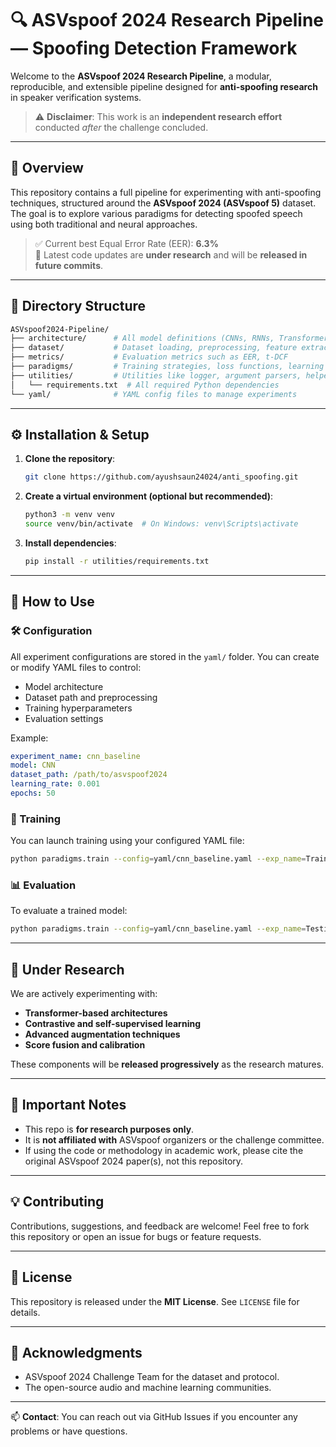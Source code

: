 # 🔍 ASVspoof 2024 Research Pipeline — Spoofing Detection Framework

Welcome to the **ASVspoof 2024 Research Pipeline**, a modular, reproducible, and extensible pipeline designed for **anti-spoofing research** in speaker verification systems.

> ⚠️ **Disclaimer**: This work is an **independent research effort** conducted *after* the challenge concluded.

---

## 🧠 Overview

This repository contains a full pipeline for experimenting with anti-spoofing techniques, structured around the **ASVspoof 2024 (ASVspoof 5)** dataset. The goal is to explore various paradigms for detecting spoofed speech using both traditional and neural approaches.

> ✅ Current best Equal Error Rate (EER): **6.3%**  
> 🚧 Latest code updates are **under research** and will be **released in future commits**.

---

## 📁 Directory Structure

```bash
ASVspoof2024-Pipeline/
├── architecture/      # All model definitions (CNNs, RNNs, Transformers, etc.)
├── dataset/           # Dataset loading, preprocessing, feature extraction
├── metrics/           # Evaluation metrics such as EER, t-DCF
├── paradigms/         # Training strategies, loss functions, learning paradigms
├── utilities/         # Utilities like logger, argument parsers, helper scripts
│   └── requirements.txt  # All required Python dependencies
└── yaml/              # YAML config files to manage experiments
```

---

## ⚙️ Installation & Setup

1. **Clone the repository**:

   ```bash
   git clone https://github.com/ayushsaun24024/anti_spoofing.git
   ```

2. **Create a virtual environment (optional but recommended)**:

   ```bash
   python3 -m venv venv
   source venv/bin/activate  # On Windows: venv\Scripts\activate
   ```

3. **Install dependencies**:

   ```bash
   pip install -r utilities/requirements.txt
   ```

---

## 🔧 How to Use

### 🛠 Configuration

All experiment configurations are stored in the `yaml/` folder. You can create or modify YAML files to control:

- Model architecture
- Dataset path and preprocessing
- Training hyperparameters
- Evaluation settings

Example:
```yaml
experiment_name: cnn_baseline
model: CNN
dataset_path: /path/to/asvspoof2024
learning_rate: 0.001
epochs: 50
```

### 🚀 Training

You can launch training using your configured YAML file:

```bash
python paradigms.train --config=yaml/cnn_baseline.yaml --exp_name=Training
```

### 📊 Evaluation

To evaluate a trained model:

```bash
python paradigms.train --config=yaml/cnn_baseline.yaml --exp_name=Testing
```

---
## 🔬 Under Research

We are actively experimenting with:

- **Transformer-based architectures**
- **Contrastive and self-supervised learning**
- **Advanced augmentation techniques**
- **Score fusion and calibration**

These components will be **released progressively** as the research matures.

---

## 📌 Important Notes

- This repo is **for research purposes only**.
- It is **not affiliated with** ASVspoof organizers or the challenge committee.
- If using the code or methodology in academic work, please cite the original ASVspoof 2024 paper(s), not this repository.

---

## 💡 Contributing

Contributions, suggestions, and feedback are welcome! Feel free to fork this repository or open an issue for bugs or feature requests.

---

## 📜 License

This repository is released under the **MIT License**. See `LICENSE` file for details.

---

## 🤝 Acknowledgments

- ASVspoof 2024 Challenge Team for the dataset and protocol.
- The open-source audio and machine learning communities.

---

📫 **Contact**: You can reach out via GitHub Issues if you encounter any problems or have questions.

